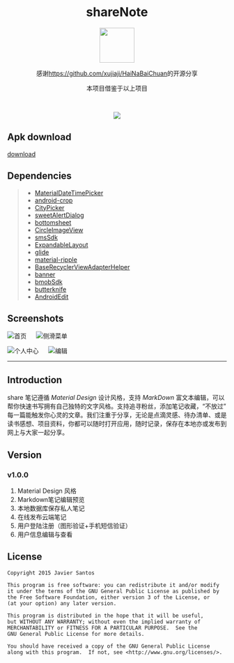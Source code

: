 <h1 align="center">shareNote</h1>

<p align="center"><img width="80" height="80" src="https://github.com/weimin96/shareNote/blob/master/screenshot/ic_share.png"/></p>
  
<p align="center">感谢<a target="_blank" href="https://github.com/xujiaji/HaiNaBaiChuan">https://github.com/xujiaji/HaiNaBaiChuan</a>的开源分享</p>
  
<p align="center">本项目借鉴于以上项目 </p>
  
<p align="center"><img src="https://github.com/weimin96/shareNote/blob/master/screenshot/header.jpg"/></p>

## Apk download

[download](https://github.com/weimin96/shareNote/releases/download/v1.0.0/app-release.apk)

## Dependencies

> * [MaterialDateTimePicker](https://github.com/wdullaer/MaterialDateTimePicker)
> * [android-crop](https://github.com/jdamcd/android-crop)
> * [CityPicker](https://github.com/zaaach/CityPicker)
> * [sweetAlertDialog](https://github.com/pedant/sweet-alert-dialog)
> * [bottomsheet](https://github.com/Flipboard/bottomsheet)
> * [CircleImageView](https://github.com/hdodenhof/CircleImageView)
> * [smsSdk](http://sms.mob.com/)
> * [ExpandableLayout](https://github.com/cachapa/ExpandableLayout)
> * [glide](https://github.com/bumptech/glide)
> * [material-ripple](https://github.com/balysv/material-ripple)
> * [BaseRecyclerViewAdapterHelper](https://github.com/CymChad/BaseRecyclerViewAdapterHelper)
> * [banner](https://github.com/youth5201314/banner)
> * [bmobSdk](https://www.bmob.cn/)
> * [butterknife](https://github.com/JakeWharton/butterknife)
> * [AndroidEdit](https://github.com/qinci/AndroidEdit)

## Screenshots

![首页](https://github.com/weimin96/shareNote/blob/master/screenshot/1.jpg) &emsp;
![侧滑菜单](https://github.com/weimin96/shareNote/blob/master/screenshot/2.jpg) 

![个人中心](https://github.com/weimin96/shareNote/blob/master/screenshot/3.jpg) &emsp;
![编辑](https://github.com/weimin96/shareNote/blob/master/screenshot/4.jpg)
  
---

## Introduction
 share 笔记遵循  *Material Design*  设计风格，支持  *MarkDown*  富文本编辑，可以帮你快速书写拥有自己独特的文字风格。支持追寻粉丝，添加笔记收藏，“不放过” 每一篇能触发你心灵的文章。我们注重于分享，无论是点滴灵感、待办清单、或是读书感想、项目资料，你都可以随时打开应用，随时记录，保存在本地亦或发布到网上与大家一起分享。

## Version

### v1.0.0
1. Material Design 风格
2. Markdown笔记编辑预览
3. 本地数据库保存私人笔记
4. 在线发布云端笔记
5. 用户登陆注册（图形验证+手机短信验证）
6. 用户信息编辑与查看

## License

    Copyright 2015 Javier Santos

    This program is free software: you can redistribute it and/or modify
    it under the terms of the GNU General Public License as published by
    the Free Software Foundation, either version 3 of the License, or
    (at your option) any later version.

    This program is distributed in the hope that it will be useful,
    but WITHOUT ANY WARRANTY; without even the implied warranty of
    MERCHANTABILITY or FITNESS FOR A PARTICULAR PURPOSE.  See the
    GNU General Public License for more details.

    You should have received a copy of the GNU General Public License
    along with this program.  If not, see <http://www.gnu.org/licenses/>.
